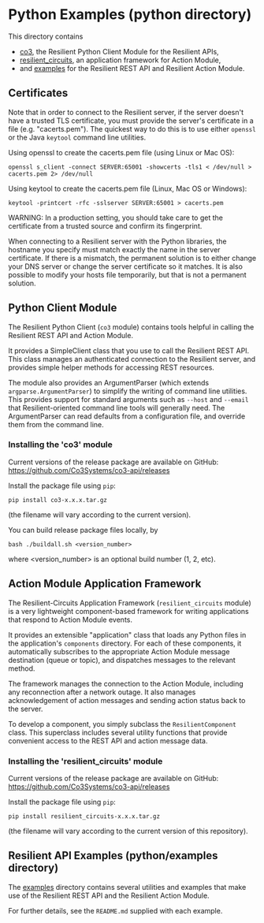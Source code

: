 # Python Examples (python directory)

This directory contains

 * [co3](co3), the Resilient Python Client Module for the Resilient APIs,
 * [resilient_circuits](resilient_circuits), an application framework for Action Module,
 * and [examples](examples) for the Resilient REST API and Resilient Action Module.


## Certificates

Note that in order to connect to the Resilient server, if the server
doesn't have a trusted TLS certificate, you must provide the server's
certificate in a file (e.g. "cacerts.pem").  The quickest way to do this
is to use either `openssl` or the Java `keytool` command line utilities.

Using openssl to create the cacerts.pem file (using Linux or Mac OS):
```
openssl s_client -connect SERVER:65001 -showcerts -tls1 < /dev/null > cacerts.pem 2> /dev/null
```

Using keytool to create the cacerts.pem file (Linux, Mac OS or Windows):
```
keytool -printcert -rfc -sslserver SERVER:65001 > cacerts.pem
```

WARNING:  In a production setting, you should take care to get the certificate
from a trusted source and confirm its fingerprint.

When connecting to a Resilient server with the Python libraries,
the hostname you specify must match exactly the name in the server
certificate.  If there is a mismatch, the permanent solution is to either
change your DNS server or change the server certificate so it matches. It is
also possible to modify your hosts file temporarily, but that is not a permanent
solution.


## Python Client Module

The Resilient Python Client (`co3` module) contains tools helpful in calling
the Resilient REST API and Action Module.

It provides a SimpleClient class that you use to call the Resilient REST API.
This class manages an authenticated connection to the Resilient server, and
provides simple helper methods for accessing REST resources.

The module also provides an ArgumentParser (which extends `argparse.ArgumentParser`)
to simplify the writing of command line utilities.  This provides support for
standard arguments such as `--host` and `--email` that Resilient-oriented
command line tools will generally need.  The ArgumentParser can read defaults
from a configuration file, and override them from the command line.


### Installing the 'co3' module

Current versions of the release package are available on GitHub:
https://github.com/Co3Systems/co3-api/releases


Install the package file using `pip`:

    pip install co3-x.x.x.tar.gz

(the filename will vary according to the current version).

You can build release package files locally, by

    bash ./buildall.sh <version_number>

where <version_number> is an optional build number (1, 2, etc).


## Action Module Application Framework

The Resilient-Circuits Application Framework (`resilient_circuits` module)
is a very lightweight component-based framework for writing applications
that respond to Action Module events.

It provides an extensible "application" class that loads any Python files
in the application's `components` directory. For each of these components,
it automatically subscribes to the appropriate Action Module message
destination (queue or topic), and dispatches messages to the relevant method.

The framework manages the connection to the Action Module, including any
reconnection after a network outage.  It also manages acknowledgement of
action messages and sending action status back to the server.

To develop a component, you simply subclass the `ResilientComponent` class.
This superclass includes several utility functions that provide convenient
access to the REST API and action message data.


### Installing the 'resilient_circuits' module

Current versions of the release package are available on GitHub:
https://github.com/Co3Systems/co3-api/releases

Install the package file using `pip`:

    pip install resilient_circuits-x.x.x.tar.gz

(the filename will vary according to the current version of this repository).


## Resilient API Examples (python/examples directory)

The [examples](examples) directory contains several utilities and examples
that make use of the Resilient REST API and the Resilient Action Module.

For further details, see the `README.md` supplied with each example.
